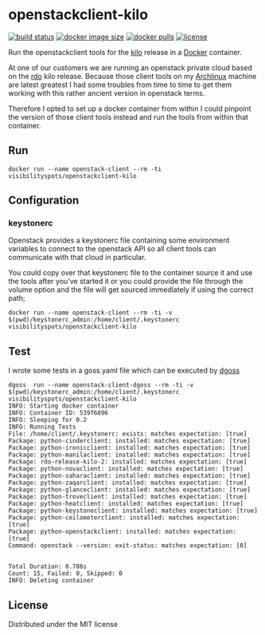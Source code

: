 # openstackclient-kilo

[![build status](https://github.com/visibilityspots/dockerfile-openstackclient-kilo/actions/workflows/main.yaml/badge.svg)](https://github.com/visibilityspots/dockerfile-openstackclient-kilo/actions/workflows/main.yaml)
[![docker image size](https://img.shields.io/docker/image-size/visibilityspots/openstackclient-kilo/latest)](https://hub.docker.com/r/visibilityspots/openstackclient-kilo)
[![docker pulls](https://img.shields.io/docker/pulls/visibilityspots/openstackclient-kilo.svg)](https://hub.docker.com/r/visibilityspots/openstackclient-kilo/)
[![license](https://img.shields.io/badge/license-MIT-blue.svg)](https://opensource.org/licenses/MIT)

Run the openstackclient tools for the [kilo](https://www.openstack.org/software/kilo/) release in a [Docker](http://docker.io/) container.

At one of our customers we are running an openstack private cloud based on the [rdo](https://www.rdoproject.org/) kilo release. Because those client tools on my [Archlinux](https://www.archlinux.org/) machine are latest greatest I had some troubles from time to time to get them working with this rather ancient version in openstack terms.

Therefore I opted to set up a docker container from within I could pinpoint the version of those client tools instead and run the tools from within that container.

## Run

```docker run --name openstack-client --rm -ti visibilityspots/openstackclient-kilo```

## Configuration
### keystonerc

Openstack provides a keystonerc file containing some environment variables to connect to the openstack API so all client tools can communicate with that cloud in particular.

You could copy over that keystonerc file to the container source it and use the tools after you've started it or you could provide the file through the volume option and the file will get sourced immediately if using the correct path;

```docker run --name openstack-client --rm -ti -v $(pwd)/keystonerc_admin:/home/client/.keystonerc visibilityspots/openstackclient-kilo```

## Test

I wrote some tests in a goss.yaml file which can be executed by [dgoss](https://github.com/aelsabbahy/goss/tree/master/extras/dgoss)

```
dgoss  run --name openstack-client-dgoss --rm -ti -v $(pwd)/keystonerc_admin:/home/client/.keystonerc visibilityspots/openstackclient-kilo
INFO: Starting docker container
INFO: Container ID: 539f6896
INFO: Sleeping for 0.2
INFO: Running Tests
File: /home/client/.keystonerc: exists: matches expectation: [true]
Package: python-cinderclient: installed: matches expectation: [true]
Package: python-ironicclient: installed: matches expectation: [true]
Package: python-manilaclient: installed: matches expectation: [true]
Package: rdo-release-kilo-2: installed: matches expectation: [true]
Package: python-novaclient: installed: matches expectation: [true]
Package: python-saharaclient: installed: matches expectation: [true]
Package: python-zaqarclient: installed: matches expectation: [true]
Package: python-glanceclient: installed: matches expectation: [true]
Package: python-troveclient: installed: matches expectation: [true]
Package: python-heatclient: installed: matches expectation: [true]
Package: python-keystoneclient: installed: matches expectation: [true]
Package: python-ceilometerclient: installed: matches expectation: [true]
Package: python-openstackclient: installed: matches expectation: [true]
Command: openstack --version: exit-status: matches expectation: [0]


Total Duration: 0.786s
Count: 15, Failed: 0, Skipped: 0
INFO: Deleting container

```

## License
Distributed under the MIT license

